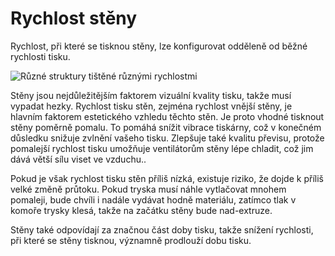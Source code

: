 Rychlost stěny
====
Rychlost, při které se tisknou stěny, lze konfigurovat odděleně od běžné rychlosti tisku.

![Různé struktury tištěné různými rychlostmi](../../../articles/images/speed_difference.png)

Stěny jsou nejdůležitějším faktorem vizuální kvality tisku, takže musí vypadat hezky. Rychlost tisku stěn, zejména rychlost vnější stěny, je hlavním faktorem estetického vzhledu těchto stěn. Je proto vhodné tisknout stěny poměrně pomalu. To pomáhá snížit vibrace tiskárny, což v konečném důsledku snižuje zvlnění vašeho tisku. Zlepšuje také kvalitu převisu, protože pomalejší rychlost tisku umožňuje ventilátorům stěny lépe chladit, což jim dává větší sílu viset ve vzduchu..

Pokud je však rychlost tisku stěn příliš nízká, existuje riziko, že dojde k příliš velké změně průtoku. Pokud tryska musí náhle vytlačovat mnohem pomaleji, bude chvíli i nadále vydávat hodně materiálu, zatímco tlak v komoře trysky klesá, takže na začátku stěny bude nad-extruze.

Stěny také odpovídají za značnou část doby tisku, takže snížení rychlosti, při které se stěny tisknou, významně prodlouží dobu tisku.
